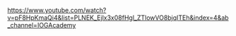 https://www.youtube.com/watch?v=pF8HpKmaQi4&list=PLNEK_Ejlx3x08fHgl_ZTlowVO8bjqITEh&index=4&ab_channel=IOGAcademy